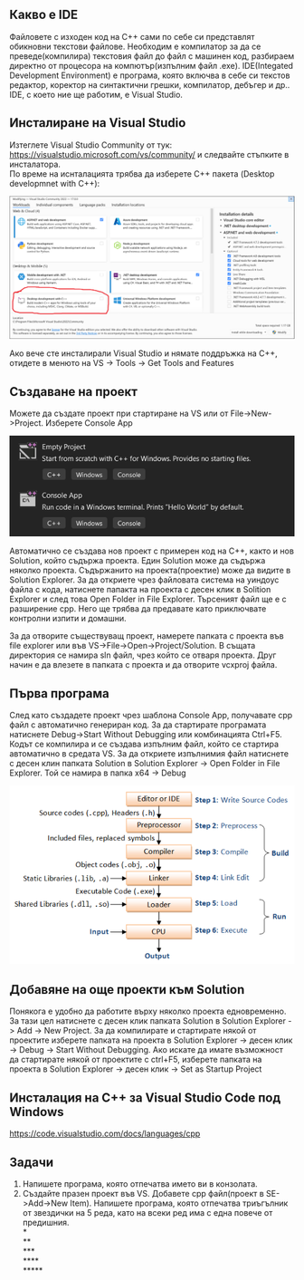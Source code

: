 ## Какво е IDE
Файловете с изходен код на C++ сами по себе си представлят обикновни текстови файлове. Необходим е компилатор за да се преведе(компилира) текстовия файл до файл с машинен код, разбираем директно от процесора на компютър(изпълним файл .exe). IDE(Integated Development Environment) е програма, която включва в себе си текстов редактор, коректор на синтактични грешки, компилатор, дебъгер и др.. IDE, с което ние ще работим, е Visual Studio.

## Инсталиране на Visual Studio

Изтеглете Visual Studio Community от тук: https://visualstudio.microsoft.com/vs/community/ и следвайте стъпките в инсталатора.  
По време на иснталацията трябва да изберете C++ пакета (Desktop developmnet with C++):

![](images/installer.png)

Ако вече сте инсталирали Visual Studio и нямате поддръжка на C++, отидете в менюто на VS -> Tools -> Get Tools and Features

## Създаване на проект
Можете да създате проект при стартиране на VS или от File->New->Project. Изберете Console App

![](images/templates.png)

Автоматично се създава нов проект с примерен код на C++, както и нов Solution, който съдържа проекта. Един Solution може да съдържа няколко проекта. Съдържанито на проекта(проектие) може да видите в Solution Еxplorer. За да откриете чрез файловата система на уиндоус файла с кода, натиснете папакта на проекта с десен клик в Solition Explorer и след това Open Folder in File Explorer. Търсеният файл ще е с разширение cpp. Него ще трябва да предавате като приключвате контролни изпити и домашни.

За да отворите съществуващ проект, намерете папката с проекта във file explorer или във VS->File->Open->Project/Solution. В същата директория се намира sln файл, чрез който се отваря проекта. Друг начин е да влезете в папката с проекта и да отворите vcxproj файла.

## Първа програма

След като създадете проект чрез шаблона Console App, получавате cpp файл с автоматично генериран код. За да стартирате програмата натиснете Debug->Start Without Debugging или комбинацията Ctrl+F5. Кодът се компилира и се създава изпълним файл, който се стартира автоматично в средата VS. За да откриете изпълнимия файл натиснете с десен клин папката Solution в Solution Explorer -> Open Folder in File Explorer. Той се намира в папка x64 -> Debug

![](images/CompilationProcess.png)

## Добавяне на още проекти към Solution

Понякога е удобно да работите върху няколко проекта едновременно. За тази цел натиснете с десен клик папката Solution в Solution Explorer -> Add -> New Project. За да компилирате и стартирате някой от проектите изберете папката на проекта в Solution Explorer -> десен клик -> Debug -> Start Without Debugging. Ако искате да имате възможност да стартирате някой от проектите с ctrl+F5, изберете папката на проекта в Solution Explorer -> десен клик -> Set as Startup Project

## Инсталация на C++ за Visual Studio Code под Windows
https://code.visualstudio.com/docs/languages/cpp

## Задачи

1. Напишете програма, която отпечатва името ви в конзолата.
2. Създайте празен проект във VS. Добавете cpp файл(проект в SE->Add->New Item). Напишете програма, която отпечатва триъгълник от звездички на 5 реда, като на всеки ред има с една повече от предишния.  
\*  
\*\*  
\*\*\*  
\*\*\*\*  
\*\*\*\*\*  
